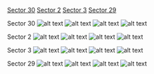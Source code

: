 [Sector 30](#sector30)
[Sector 2](#sector2)
[Sector 3](#sector3)
[Sector 29](#sector29)

<a name = "sector30"></a>
Sector 30
![alt text](/tt/WASP-117_Sector_30/WASP-117_Sector_30_a_TimeSeries.png)
![alt text](/tt/WASP-117_Sector_30/WASP-117_Sector_30_b_FoldedLightCurve.png)
![alt text](/tt/WASP-117_Sector_30/WASP-117_Sector_30_b_IndividualTransitsWithFit.png)
![alt text](/tt/WASP-117_Sector_30/WASP-117_Sector_30_c_TimingResiduals.png)

<a name = "sector2"></a>
Sector 2
![alt text](/tt/WASP-117_Sector_2/WASP-117_Sector_2_a_TimeSeries.png)
![alt text](/tt/WASP-117_Sector_2/WASP-117_Sector_2_b_FoldedLightCurve.png)
![alt text](/tt/WASP-117_Sector_2/WASP-117_Sector_2_b_IndividualTransitsWithFit.png)
![alt text](/tt/WASP-117_Sector_2/WASP-117_Sector_2_c_TimingResiduals.png)

<a name = "sector3"></a>
Sector 3
![alt text](/tt/WASP-117_Sector_3/WASP-117_Sector_3_a_TimeSeries.png)
![alt text](/tt/WASP-117_Sector_3/WASP-117_Sector_3_b_FoldedLightCurve.png)
![alt text](/tt/WASP-117_Sector_3/WASP-117_Sector_3_b_IndividualTransitsWithFit.png)
![alt text](/tt/WASP-117_Sector_3/WASP-117_Sector_3_c_TimingResiduals.png)

<a name = "sector29"></a>
Sector 29
![alt text](/tt/WASP-117_Sector_29/WASP-117_Sector_29_a_TimeSeries.png)
![alt text](/tt/WASP-117_Sector_29/WASP-117_Sector_29_b_FoldedLightCurve.png)
![alt text](/tt/WASP-117_Sector_29/WASP-117_Sector_29_b_IndividualTransitsWithFit.png)
![alt text](/tt/WASP-117_Sector_29/WASP-117_Sector_29_c_TimingResiduals.png)

